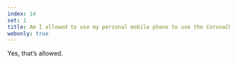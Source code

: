 ```yaml
---
index: 14
set: 1
title: Am I allowed to use my personal mobile phone to use the CoronaCheck Scanner app?
webonly: true
---
```

Yes, that’s allowed.
